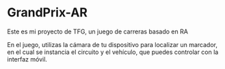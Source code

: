 # GrandPrix-AR
Este es mi proyecto de TFG, un juego de carreras basado en RA

En el juego, utilizas la cámara de tu dispositivo para localizar un marcador, en el cual se instancia el circuito y el vehículo, que puedes controlar con la interfaz móvil.
